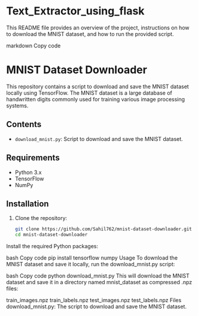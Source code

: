 # Text_Extractor_using_flask
This README file provides an overview of the project, instructions on how to download the MNIST dataset, and how to run the provided script.

markdown
Copy code
# MNIST Dataset Downloader

This repository contains a script to download and save the MNIST dataset locally using TensorFlow. The MNIST dataset is a large database of handwritten digits commonly used for training various image processing systems.

## Contents

- `download_mnist.py`: Script to download and save the MNIST dataset.

## Requirements

- Python 3.x
- TensorFlow
- NumPy

## Installation

1. Clone the repository:

   ```bash
   git clone https://github.com/Sahil762/mnist-dataset-downloader.git
   cd mnist-dataset-downloader
Install the required Python packages:

bash
Copy code
pip install tensorflow numpy
Usage
To download the MNIST dataset and save it locally, run the download_mnist.py script:

bash
Copy code
python download_mnist.py
This will download the MNIST dataset and save it in a directory named mnist_dataset as compressed .npz files:

train_images.npz
train_labels.npz
test_images.npz
test_labels.npz
Files
download_mnist.py: The script to download and save the MNIST dataset.
